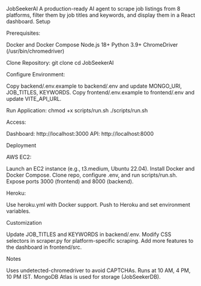 JobSeekerAI
A production-ready AI agent to scrape job listings from 8 platforms, filter them by job titles and keywords, and display them in a React dashboard.
Setup

Prerequisites:

Docker and Docker Compose
Node.js 18+
Python 3.9+
ChromeDriver (/usr/bin/chromedriver)


Clone Repository:
git clone <your-repo-url>
cd JobSeekerAI


Configure Environment:

Copy backend/.env.example to backend/.env and update MONGO_URI, JOB_TITLES, KEYWORDS.
Copy frontend/.env.example to frontend/.env and update VITE_API_URL.


Run Application:
chmod +x scripts/run.sh
./scripts/run.sh


Access:

Dashboard: http://localhost:3000
API: http://localhost:8000



Deployment

AWS EC2:

Launch an EC2 instance (e.g., t3.medium, Ubuntu 22.04).
Install Docker and Docker Compose.
Clone repo, configure .env, and run scripts/run.sh.
Expose ports 3000 (frontend) and 8000 (backend).


Heroku:

Use heroku.yml with Docker support.
Push to Heroku and set environment variables.



Customization

Update JOB_TITLES and KEYWORDS in backend/.env.
Modify CSS selectors in scraper.py for platform-specific scraping.
Add more features to the dashboard in frontend/src.

Notes

Uses undetected-chromedriver to avoid CAPTCHAs.
Runs at 10 AM, 4 PM, 10 PM IST.
MongoDB Atlas is used for storage (JobSeekerDB).
